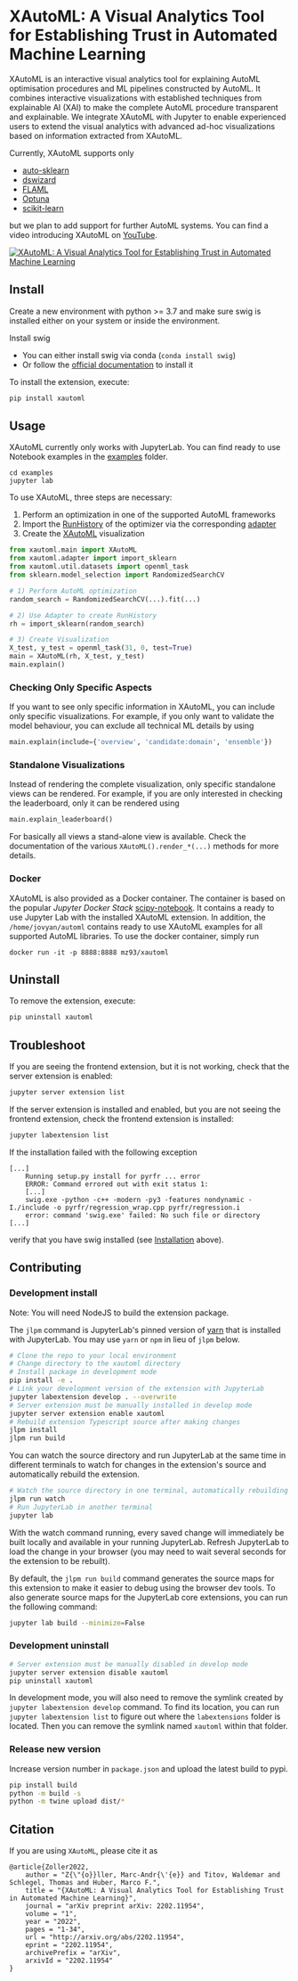 # XAutoML: A Visual Analytics Tool for Establishing Trust in Automated Machine Learning

XAutoML is an interactive visual analytics tool for explaining AutoML optimisation procedures and ML pipelines
constructed by AutoML. It combines interactive visualizations with established techniques from explainable AI (XAI) to
make the complete AutoML procedure transparent and explainable. We integrate XAutoML with Jupyter to enable experienced
users to extend the visual analytics with advanced ad-hoc visualizations based on information extracted from XAutoML.

Currently, XAutoML supports only
* [auto-sklearn](https://github.com/automl/auto-sklearn)
* [dswizard](https://github.com/Ennosigaeon/dswizard)
* [FLAML](https://github.com/microsoft/FLAML)
* [Optuna](https://github.com/optuna/optuna)
* [scikit-learn](https://github.com/scikit-learn/scikit-learn)

but we plan to add support for further AutoML systems. You can find a video introducing XAutoML on [YouTube](https://www.youtube.com/watch?v=AyqMrdlds7o).

[![XAutoML: A Visual Analytics Tool for Establishing Trust in Automated Machine Learning](https://yt-embed.herokuapp.com/embed?v=AyqMrdlds7o)](https://www.youtube.com/watch?v=AyqMrdlds7o "XAutoML: A Visual Analytics Tool for Establishing Trust in Automated Machine Learning")


## Install

Create a new environment with python >= 3.7 and make sure swig is installed either on your system or inside the
environment.

Install swig
- You can either install swig via conda (`conda install swig`)
- Or follow the [official documentation](https://www.swig.org/download.html) to install it

To install the extension, execute:

```bash
pip install xautoml
```

## Usage

XAutoML currently only works with JupyterLab. You can find ready to use Notebook examples in the [examples](examples)
folder.

```shell
cd examples
jupyter lab
```

To use XAutoML, three steps are necessary:
1) Perform an optimization in one of the supported AutoML frameworks
2) Import the [RunHistory](xautoml/models.py) of the optimizer via the corresponding [adapter](xautoml/adapter.py)
3) Create the [XAutoML](xautoml/main.py) visualization

```python
from xautoml.main import XAutoML
from xautoml.adapter import import_sklearn
from xautoml.util.datasets import openml_task
from sklearn.model_selection import RandomizedSearchCV

# 1) Perform AutoML optimization
random_search = RandomizedSearchCV(...).fit(...)

# 2) Use Adapter to create RunHistory
rh = import_sklearn(random_search)

# 3) Create Visualization
X_test, y_test = openml_task(31, 0, test=True)
main = XAutoML(rh, X_test, y_test)
main.explain()
```

### Checking Only Specific Aspects

If you want to see only specific information in XAutoML, you can include only specific visualizations. For example,
if you only want to validate the model behaviour, you can exclude all technical ML details by using

```python
main.explain(include={'overview', 'candidate:domain', 'ensemble'})
```


### Standalone Visualizations

Instead of rendering the complete visualization, only specific standalone views can be rendered. For example, if you
are only interested in checking the leaderboard, only it can be rendered using

```python
main.explain_leaderboard()
```

For basically all views a stand-alone view is available. Check the documentation of the various
`XAutoML().render_*(...)` methods for more details.


### Docker

XAutoML is also provided as a Docker container. The container is based on the popular *Jupyter Docker Stack*
[scipy-notebook](https://jupyter-docker-stacks.readthedocs.io/en/latest/using/selecting.html#jupyter-scipy-notebook). It
contains a ready to use Jupyter Lab with the installed XAutoML extension. In addition, the `/home/jovyan/automl`
contains ready to use XAutoML examples for all supported AutoML libraries. To use the docker container, simply run

```
docker run -it -p 8888:8888 mz93/xautoml
```


## Uninstall

To remove the extension, execute:

```bash
pip uninstall xautoml
```


## Troubleshoot

If you are seeing the frontend extension, but it is not working, check
that the server extension is enabled:

```bash
jupyter server extension list
```

If the server extension is installed and enabled, but you are not seeing
the frontend extension, check the frontend extension is installed:

```bash
jupyter labextension list
```

If the installation failed with the following exception
```
[...]
    Running setup.py install for pyrfr ... error
    ERROR: Command errored out with exit status 1:
    [...]
    swig.exe -python -c++ -modern -py3 -features nondynamic -I./include -o pyrfr/regression_wrap.cpp pyrfr/regression.i
    error: command 'swig.exe' failed: No such file or directory
[...]
```
verify that you have swig installed (see [Installation](#Introduction) above).


## Contributing

### Development install

Note: You will need NodeJS to build the extension package.

The `jlpm` command is JupyterLab's pinned version of
[yarn](https://yarnpkg.com/) that is installed with JupyterLab. You may use
`yarn` or `npm` in lieu of `jlpm` below.

```bash
# Clone the repo to your local environment
# Change directory to the xautoml directory
# Install package in development mode
pip install -e .
# Link your development version of the extension with JupyterLab
jupyter labextension develop . --overwrite
# Server extension must be manually installed in develop mode
jupyter server extension enable xautoml
# Rebuild extension Typescript source after making changes
jlpm install
jlpm run build
```

You can watch the source directory and run JupyterLab at the same time in different terminals to watch for changes in the extension's source and automatically rebuild the extension.

```bash
# Watch the source directory in one terminal, automatically rebuilding when needed
jlpm run watch
# Run JupyterLab in another terminal
jupyter lab
```

With the watch command running, every saved change will immediately be built locally and available in your running JupyterLab. Refresh JupyterLab to load the change in your browser (you may need to wait several seconds for the extension to be rebuilt).

By default, the `jlpm run build` command generates the source maps for this extension to make it easier to debug using the browser dev tools. To also generate source maps for the JupyterLab core extensions, you can run the following command:

```bash
jupyter lab build --minimize=False
```

### Development uninstall

```bash
# Server extension must be manually disabled in develop mode
jupyter server extension disable xautoml
pip uninstall xautoml
```

In development mode, you will also need to remove the symlink created by `jupyter labextension develop`
command. To find its location, you can run `jupyter labextension list` to figure out where the `labextensions`
folder is located. Then you can remove the symlink named `xautoml` within that folder.


### Release new version
Increase version number in `package.json` and upload the latest build to pypi.
```bash
pip install build
python -m build -s
python -m twine upload dist/*
```


## Citation
If you are using `XAutoML`, please cite it as

    @article{Zoller2022,
        author = "Z{\"{o}}ller, Marc-Andr{\'{e}} and Titov, Waldemar and Schlegel, Thomas and Huber, Marco F.",
        title = "{XAutoML: A Visual Analytics Tool for Establishing Trust in Automated Machine Learning}",
        journal = "arXiv preprint arXiv: 2202.11954",
        volume = "1",
        year = "2022",
        pages = "1-34",
        url = "http://arxiv.org/abs/2202.11954",
        eprint = "2202.11954",
        archivePrefix = "arXiv",
        arxivId = "2202.11954"
    }
